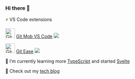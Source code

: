 ### Hi there 👋

⚡ VS Code extensions

<img src="https://user-images.githubusercontent.com/10452163/79142596-a808fa00-7db3-11ea-9a02-2d020e0b29d7.png" width="30" alt="Git Mob" /> [Git Mob VS Code](https://github.com/rkotze/git-mob-vs-code) ![](https://vsmarketplacebadge.apphb.com/installs/RichardKotze.git-mob.svg)

<img src="https://user-images.githubusercontent.com/10452163/104818888-310d0000-5822-11eb-8d37-89d917672783.png" width="30" alt="Git ease" /> [Git Ease](https://github.com/rkotze/git-ease) ![](https://vsmarketplacebadge.apphb.com/installs/RichardKotze.git-ease.svg) 

🌱 I’m currently learning more [TypeScript](https://www.typescriptlang.org/) and started [Svelte](https://svelte.dev/)

:ledger: Check out my [tech blog](https://www.richardkotze.com)

<!--
**rkotze/rkotze** is a ✨ _special_ ✨ repository because its `README.md` (this file) appears on your GitHub profile.

Emoji list: https://gist.github.com/rxaviers/7360908

Here are some ideas to get you started:

- 🔭 I’m currently working on ...
- 🌱 I’m currently learning ...
- 👯 I’m looking to collaborate on ...
- 🤔 I’m looking for help with ...
- 💬 Ask me about ...
- 📫 How to reach me: ...
- 😄 Pronouns: ...
- ⚡ Fun fact: ...
-->
